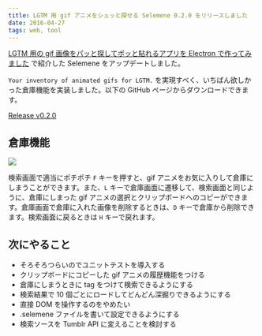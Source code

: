 ```yaml
---
title: LGTM 用 gif アニメをシュッと探せる Selemene 0.2.0 をリリースしました
date: 2016-04-27
tags: web, tool
---
```


[LGTM 用の gif 画像をパッと探してポッと貼れるアプリを Electron で作ってみました](/2016/03/27/selemene-release.html) で紹介した Selemene をアップデートしました。

`Your inventory of animated gifs for LGTM.` を実現すべく、いちばん欲しかった倉庫機能を実装しました。以下の GitHub ページからダウンロードできます。

[Release v0.2.0](https://github.com/mozamimy/selemene/releases/tag/v0.2.0)

## 倉庫機能

![](/2016/04/27/selemene-inventory/selemene.gif)

検索画面で適当にポチポチ `F` キーを押すと、gif アニメをお気に入りして倉庫にしまうことができます。また、`L` キーで倉庫画面に遷移して、検索画面と同じように、倉庫にしまった gif アニメの選択とクリップボードへのコピーができます。倉庫画面で倉庫に入れた画像を削除するときは、`D` キーで倉庫から削除できます。検索画面に戻るときは `H` キーで戻れます。

## 次にやること

- そろそろつらいのでユニットテストを導入する
- クリップボードにコピーした gif アニメの履歴機能をつける
- 倉庫にしまうときに tag をつけて検索できるようにする
- 検索結果で 10 個ごとにロードしてどんどん深掘りできるようにする
- 直接 DOM を操作するのをやめたい
- .selemene ファイルを書いて設定できるようにする
- 検索ソースを Tumblr API に変えることを検討する
